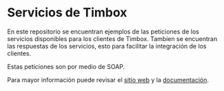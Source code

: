 # Servicios de Timbox

En este repositorio se encuentran ejemplos de las peticiones de los servicios disponibles para los clientes de Timbox. Tambíen se encuentran las respuestas de los servicios, esto para facilitar la integración de los clientes.

Estas peticiones son por medio de SOAP.

Para mayor información puede revisar el [sitio web](http://www.timbox.com.mx/) y la [documentación](https://github.com/TimboxIntegracion/timbox-cfdi3.3).
